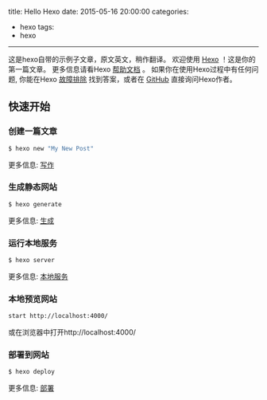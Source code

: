 title: Hello Hexo
date: 2015-05-16 20:00:00
categories:
 - hexo
tags:
 - hexo
---
这是hexo自带的示例子文章，原文英文，稍作翻译。
欢迎使用 [Hexo](http://hexo.io/) ！这是你的第一篇文章。 更多信息请看Hexo [帮助文档](http://hexo.io/docs/) 。 如果你在使用Hexo过程中有任何问题, 你能在Hexo [故障排除](http://hexo.io/docs/troubleshooting.html) 找到答案，或者在 [GitHub](https://github.com/hexojs/hexo/issues) 直接询问Hexo作者。

## 快速开始

### 创建一篇文章

``` bash
$ hexo new "My New Post"
```

更多信息: [写作](http://hexo.io/docs/writing.html)

### 生成静态网站

``` bash
$ hexo generate
```

更多信息: [生成](http://hexo.io/docs/generating.html)

### 运行本地服务

``` bash
$ hexo server
```
更多信息: [本地服务](http://hexo.io/docs/server.html)


### 本地预览网站

``` bash
start http://localhost:4000/
```
或在浏览器中打开http://localhost:4000/

### 部署到网站

``` bash
$ hexo deploy
```

更多信息: [部署](http://hexo.io/docs/deployment.html)